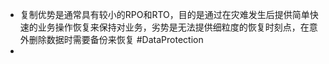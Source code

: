 - 复制优势是通常具有较小的RPO和RTO，目的是通过在灾难发生后提供简单快速的业务操作恢复来保持对业务，劣势是无法提供细粒度的恢复时刻点，在意外删除数据时需要备份来恢复 #DataProtection
-